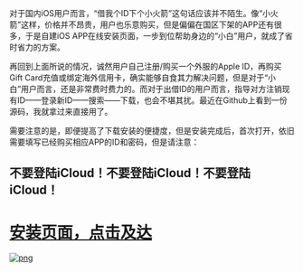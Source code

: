 对于国内iOS用户而言，“借我个ID下个小火箭”这句话应该并不陌生。像“小火箭”这样，价格并不昂贵，用户也乐意购买，但是偏偏在国区下架的APP还有很多，于是自建iOS APP在线安装页面，一步到位帮助身边的“小白”用户，就成了省时省力的方案。

再回到上面所说的情况，诚然用户自己注册/购买一个外服的Apple ID，再购买Gift Card充值或绑定海外信用卡，确实能够自食其力解决问题，但是对于“小白”用户而言，还是非常费时费力的。而对于出借ID的用户而言，指导对方注销现有ID——登录新ID——搜索——下载，也会不堪其扰。最近在Github上看到一份源码，我就拿过来直接用了。

需要注意的是，即便提高了下载安装的便捷度，但是安装完成后，首次打开，依旧需要填写已经购买相应APP的ID和密码，但是请注意：
## 不要登陆iCloud！不要登陆iCloud！不要登陆iCloud！

# [安装页面，点击及达](https://dandelionss.github.io/Shadowrocket/)
[![png](https://r.photo.store.qq.com/psb?/V11ZWwHn4UJDQ6/3y8TjOirFBziRD2M0mURw7upQ7sGAjpBkOesGtt9nA4!/r/dL4AAAAAAAAA)](https://dandelionss.github.io/Shadowrocket/)


